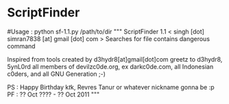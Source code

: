 # ScriptFinder

#Usage : python sf-1.1.py /path/to/dir
""" ScriptFinder 1.1 < singh [dot] simran7838 [at] gmail [dot] com >
Searches for file contains dangerous command

Inspired from tools created by d3hydr8[at]gmail[dot]com
greetz to d3hydr8, 5ynL0rd all members of devilzc0de.org,
ex darkc0de.com, all Indonesian c0ders, and all GNU Generation ;-)

PS : Happy Birthday k*t*k, Revres Tanur or whatever nickname gonna be :p
PF : ?? Oct ???? - ?? Oct 2011 """
